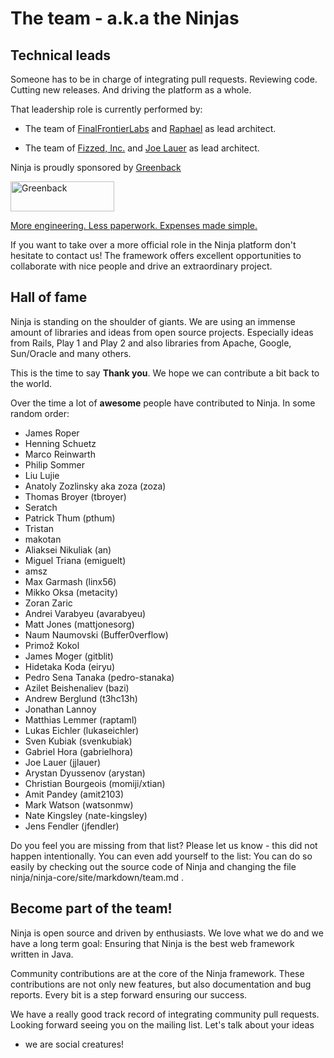 The team - a.k.a the Ninjas
===========================

Technical leads
---------------

Someone has to be in charge of integrating pull requests. Reviewing code. Cutting
new releases. And driving the platform as a whole.

That leadership role is currently performed by:

 * The team of [FinalFrontierLabs](http://www.finalfrontierlabs.com) 
   and [Raphael](http://raphaelbauer.com) as lead architect.

 * The team of [Fizzed, Inc.](http://fizzed.com) and [Joe Lauer](http://lauer.bz)
   as lead architect.

Ninja is proudly sponsored by <a href="https://www.greenback.com">Greenback</a>

<a href="https://www.greenback.com" title="Greenback - Expenses made simple"><img src="https://www.greenback.com/assets/images/logo-greenback.png" height="48" width="166" alt="Greenback"></a>

<a href="https://www.greenback.com" title="Greenback - Expenses made simple">More engineering. Less paperwork. Expenses made simple.</a>

If you want to take over a more official role in the Ninja platform don't hesitate
to contact us! The framework offers excellent
opportunities to collaborate with nice people and drive an extraordinary project.

Hall of fame
------------

Ninja is standing on the shoulder of giants. 
We are using an immense amount of libraries and ideas from open source projects.
Especially ideas from Rails, Play 1 and Play 2 and also 
libraries from Apache, Google, Sun/Oracle and many others.

This is the time to say **Thank you**. We hope we can contribute a bit back to the world.

Over the time a lot of **awesome** people have
contributed to Ninja. In some random order:

 * James Roper
 * Henning Schuetz
 * Marco Reinwarth
 * Philip Sommer
 * Liu Lujie
 * Anatoly Zozlinsky aka zoza (zoza)
 * Thomas Broyer (tbroyer)
 * Seratch
 * Patrick Thum (pthum)
 * Tristan
 * makotan
 * Aliaksei Nikuliak (an)
 * Miguel Triana (emiguelt)
 * amsz
 * Max Garmash (linx56)
 * Mikko Oksa (metacity)
 * Zoran Zaric
 * Andrei Varabyeu (avarabyeu)
 * Matt Jones (mattjonesorg)
 * Naum Naumovski (Buffer0verflow)
 * Primož Kokol
 * James Moger (gitblit)
 * Hidetaka Koda (eiryu)
 * Pedro Sena Tanaka (pedro-stanaka)
 * Azilet Beishenaliev (bazi)
 * Andrew Berglund (t3hc13h)
 * Jonathan Lannoy
 * Matthias Lemmer (raptaml)
 * Lukas Eichler (lukaseichler)
 * Sven Kubiak (svenkubiak)
 * Gabriel Hora (gabrielhora)
 * Joe Lauer (jjlauer)
 * Arystan Dyussenov (arystan)
 * Christian Bourgeois (momiji/xtian)
 * Amit Pandey (amit2103)
 * Mark Watson (watsonmw)
 * Nate Kingsley (nate-kingsley)
 * Jens Fendler (jfendler)
 
<div class="alert alert-info">
Do you feel you are missing from that list? Please let us know - this did not happen
intentionally. You can even add yourself to the list:
You can do so easily by checking out the source code of Ninja and changing the file
ninja/ninja-core/site/markdown/team.md .
</div>

Become part of the team!
------------------------

Ninja is open source and driven by enthusiasts. We love what we
do and we have a long term goal: Ensuring that Ninja is the best web framework
written in Java.

Community contributions are at the core of the Ninja framework.
These contributions are not only new features,
but also documentation and bug reports. Every bit is a step 
forward ensuring our success.

We have a really good track record of integrating community pull requests.
Looking forward seeing you on the mailing list. Let's talk about your ideas
 - we are social creatures!
